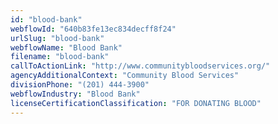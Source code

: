 ```yaml
---
id: "blood-bank"
webflowId: "640b83fe13ec834decff8f24"
urlSlug: "blood-bank"
webflowName: "Blood Bank"
filename: "blood-bank"
callToActionLink: "http://www.communitybloodservices.org/"
agencyAdditionalContext: "Community Blood Services"
divisionPhone: "(201) 444-3900"
webflowIndustry: "Blood Bank"
licenseCertificationClassification: "FOR DONATING BLOOD"
---
```

